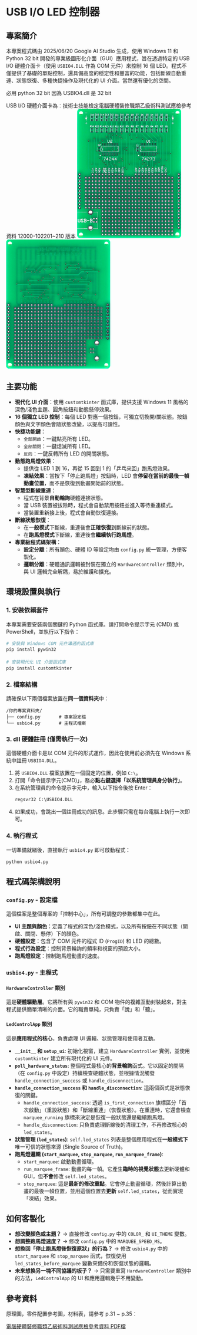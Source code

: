 # USB I/O LED 控制器

## 專案簡介

本專案程式碼由 2025/06/20 Google AI Studio 生成，使用 Windows 11 和 Python 32 bit 開發的專業級圖形化介面（GUI）應用程式，旨在透過特定的 USB I/O 硬體介面卡（使用 `USBIO4.DLL` 作為 COM 元件）來控制 16 個 LED。程式不僅提供了基礎的單點控制，還具備高度的穩定性和豐富的功能，包括斷線自動重連、狀態恢復、多種快捷操作及現代化的 UI 介面。當然還有優化的空間。

必用 python 32 bit 因為 USBIO4.dll 是 32 bit

USB I/O 硬體介面卡為︰技術士技能檢定電腦硬體裝修職類乙級術科測試應檢參考資料 12000-102201~210 版本
![A](./images/USBIO_board_As.png)
![B](./images/USBIO_board_Bs.png)

## 主要功能

*   **現代化 UI 介面**：使用 `customtkinter` 函式庫，提供支援 Windows 11 風格的深色/淺色主題、圓角按鈕和動態懸停效果。
*   **16 個獨立 LED 控制**：每個 LED 對應一個按鈕，可獨立切換開/關狀態。按鈕顏色與文字顏色會隨狀態改變，以提高可讀性。
*   **快捷功能鍵**：
    *   `全部開啟`：一鍵點亮所有 LED。
    *   `全部關閉`：一鍵熄滅所有 LED。
    *   `反向`：一鍵反轉所有 LED 的開關狀態。
*   **動態跑馬燈效果**：
    *   提供從 LED 1 到 16，再從 15 回到 1 的「乒乓來回」跑馬燈效果。
    *   **凍結效果**：當按下「停止跑馬燈」按鈕時，LED 會**停留在當前的最後一幀動畫位置**，而不是恢復到動畫開始前的狀態。
*   **智慧型斷線重連**：
    *   程式在背景**自動輪詢**硬體連接狀態。
    *   當 USB 裝置被拔除時，程式會自動禁用按鈕並進入等待重連模式。
    *   當裝置重新接上後，程式會自動恢復連接。
*   **斷線狀態恢復**：
    *   在**一般模式**下斷線，重連後會**正確恢復**到斷線前的狀態。
    *   在**跑馬燈模式**下斷線，重連後會**繼續執行跑馬燈**。
*   **專業級程式碼架構**：
    *   **設定分離**：所有顏色、硬體 ID 等設定均由 `config.py` 統一管理，方便客製化。
    *   **邏輯分離**：硬體通訊邏輯被封裝在獨立的 `HardwareController` 類別中，與 UI 邏輯完全解耦，易於維護和擴充。

## 環境設置與執行

### 1. 安裝依賴套件

本專案需要安裝兩個關鍵的 Python 函式庫。請打開命令提示字元 (CMD) 或 PowerShell，並執行以下指令：

```bash
# 安裝與 Windows COM 元件溝通的函式庫
pip install pywin32

# 安裝現代化 UI 介面函式庫
pip install customtkinter
```

### 2. 檔案結構

請確保以下兩個檔案放置在**同一個資料夾**中：

```
/你的專案資料夾/
├── config.py       # 專案設定檔
└── usbio4.py       # 主程式檔案
```

### 3. dll 硬體註冊 (僅需執行一次)

這個硬體介面卡是以 COM 元件的形式運作，因此在使用前必須先在 Windows 系統中註冊 `USBIO4.DLL`。

1.  將 `USBIO4.DLL` 檔案放置在一個固定的位置，例如 `C:\`。
2.  打開「命令提示字元(CMD)」，務必**點右鍵選擇「以系統管理員身分執行」**。
3.  在系統管理員的命令提示字元中，輸入以下指令後按 Enter：
    ```cmd
    regsvr32 C:\USBIO4.DLL
    ```
4.  如果成功，會跳出一個註冊成功的訊息。此步驟只需在每台電腦上執行一次即可。

### 4. 執行程式

一切準備就緒後，直接執行 `usbio4.py` 即可啟動程式：

```bash
python usbio4.py
```

## 程式碼架構說明

### `config.py` - 設定檔

這個檔案是整個專案的「控制中心」，所有可調整的參數都集中在此。

*   **UI 主題與顏色**：定義了程式的深色/淺色模式，以及所有按鈕在不同狀態（開啟、關閉、懸停）下的顏色。
*   **硬體設定**：包含了 COM 元件的程式 ID (`ProgID`) 和 LED 的總數。
*   **程式行為設定**：控制背景輪詢的頻率和視窗的預設大小。
*   **跑馬燈設定**：控制跑馬燈動畫的速度。

### `usbio4.py` - 主程式

#### `HardwareController` 類別

這是**硬體驅動層**。它將所有與 `pywin32` 和 COM 物件的複雜互動封裝起來，對主程式提供簡單清晰的介面。它的職責單純，只負責「說」和「聽」。

#### `LedControlApp` 類別

這是**應用程式的核心**，負責處理 UI 邏輯、狀態管理和使用者互動。

*   **`__init__` 和 `setup_ui`**: 初始化視窗，建立 `HardwareController` 實例，並使用 `customtkinter` 建立所有現代化的 UI 元件。
*   **`poll_hardware_status`**: 整個程式最核心的**背景輪詢**函式。它以固定的間隔（在 `config.py` 中設定）持續檢查硬體狀態，並根據情況觸發 `handle_connection_success` 或 `handle_disconnection`。
*   **`handle_connection_success` 和 `handle_disconnection`**: 這兩個函式是狀態恢復的關鍵。
    *   `handle_connection_success`: 透過 `is_first_connection` 旗標區分「首次啟動」（重設狀態）和「斷線重連」（恢復狀態）。在重連時，它還會檢查 `marquee_running` 旗標來決定是恢復一般狀態還是繼續跑馬燈。
    *   `handle_disconnection`: 只負責處理斷線後的清理工作，不再修改核心的 `led_states`。
*   **狀態管理 (`led_states`)**: `self.led_states` 列表是整個應用程式在**一般模式下**唯一可信的狀態來源 (Single Source of Truth)。
*   **跑馬燈邏輯 (`start_marquee`, `stop_marquee`, `run_marquee_frame`)**:
    *   `start_marquee`: 啟動動畫循環。
    *   `run_marquee_frame`: 動畫的每一幀。它產生**臨時的視覺狀態**去更新硬體和 GUI，但**不會**修改 `self.led_states`。
    *   `stop_marquee`: 這是**最新的修改重點**。它會停止動畫循環，然後計算出動畫的最後一幀位置，並用這個位置去**更新** `self.led_states`，從而實現「凍結」效果。

## 如何客製化

*   **想改變顏色或主題？** -> 直接修改 `config.py` 中的 `COLOR_` 和 `UI_THEME` 變數。
*   **想調整跑馬燈速度？** -> 修改 `config.py` 中的 `MARQUEE_SPEED_MS`。
*   **想換回「停止跑馬燈後恢復原狀」的行為？** -> 修改 `usbio4.py` 中的 `start_marquee` 和 `stop_marquee` 函式，恢復使用 `led_states_before_marquee` 變數來備份和恢復狀態的邏輯。
*   **未來想換另一塊不同協議的板子？** -> 只需要重寫 `HardwareController` 類別中的方法，`LedControlApp` 的 UI 和應用邏輯幾乎不用變動。

## 參考資料
原理圖，零件配置參考圖，材料表，請參考 p.31 ~ p.35︰

[電腦硬體裝修職類乙級術科測試應檢參考資料 PDF檔](./data/120002B12_技術士技能檢定電腦硬體裝修職類乙級術科測試應檢參考資料.pdf)